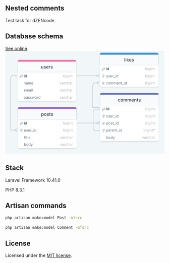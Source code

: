 ## Nested comments

Test task for dZENcode.

## Database schema

[See online](https://drawsql.app/teams/john-subuts-team/diagrams/nested-comments).
![Database schema](Database_schema.png "2024-01-19 15:20:00")

## Stack

Laravel Framework 10.41.0

PHP 8.3.1

## Artisan commands

```bash
php artisan make:model Post -mfsrc
```

```bash
php artisan make:model Comment -mfsrc
```

## License

Licensed under the [MIT license](https://opensource.org/licenses/MIT).
